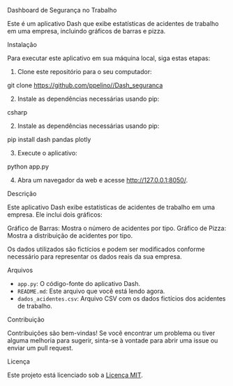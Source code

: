 Dashboard de Segurança no Trabalho

Este é um aplicativo Dash que exibe estatísticas de acidentes de trabalho em uma empresa, incluindo gráficos de barras e pizza.

Instalação

Para executar este aplicativo em sua máquina local, siga estas etapas:

1. Clone este repositório para o seu computador:

git clone https://github.com/ppelino//Dash_seguranca

2. Instale as dependências necessárias usando pip:

csharp

2. Instale as dependências necessárias usando pip:

pip install dash pandas plotly


3. Execute o aplicativo:

python app.py


4. Abra um navegador da web e acesse http://127.0.0.1:8050/.

Descrição

Este aplicativo Dash exibe estatísticas de acidentes de trabalho em uma empresa. Ele inclui dois gráficos:

Gráfico de Barras: Mostra o número de acidentes por tipo.
Gráfico de Pizza: Mostra a distribuição de acidentes por tipo.

Os dados utilizados são fictícios e podem ser modificados conforme necessário para representar os dados reais da sua empresa.

Arquivos

- `app.py`: O código-fonte do aplicativo Dash.
- `README.md`: Este arquivo que você está lendo agora.
- `dados_acidentes.csv`: Arquivo CSV com os dados fictícios dos acidentes de trabalho.

Contribuição

Contribuições são bem-vindas! Se você encontrar um problema ou tiver alguma melhoria para sugerir, sinta-se à vontade para abrir uma issue ou enviar um pull request.

Licença

Este projeto está licenciado sob a [Licença MIT](https://github.com/ppelino/Dash_seguranca/blob/main/LICENSE).

